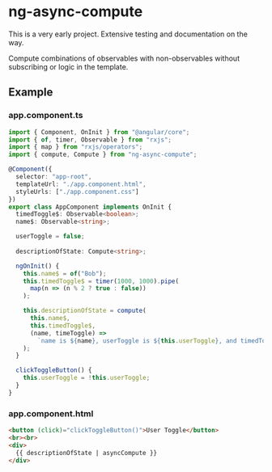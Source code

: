 # ng-async-compute

This is a very early project. Extensive testing and documentation on the way.

Compute combinations of observables with non-observables without subscribing or logic in the template.

## Example
### app.component.ts
```typescript
import { Component, OnInit } from "@angular/core";
import { of, timer, Observable } from "rxjs";
import { map } from "rxjs/operators";
import { compute, Compute } from "ng-async-compute";

@Component({
  selector: "app-root",
  templateUrl: "./app.component.html",
  styleUrls: ["./app.component.css"]
})
export class AppComponent implements OnInit {
  timedToggle$: Observable<boolean>;
  name$: Observable<string>;

  userToggle = false;
  
  descriptionOfState: Compute<string>;

  ngOnInit() {
    this.name$ = of("Bob");
    this.timedToggle$ = timer(1000, 1000).pipe(
      map(n => (n % 2 ? true : false))
    );

    this.descriptionOfState = compute(
      this.name$,
      this.timedToggle$,
      (name, timeToggle) =>
        `name is ${name}, userToggle is ${this.userToggle}, and timedToggle is ${timeToggle}`
    );
  }

  clickToggleButton() {
    this.userToggle = !this.userToggle;
  }
}
```
### app.component.html
```html
<button (click)="clickToggleButton()">User Toggle</button>
<br><br>
<div>
  {{ descriptionOfState | asyncCompute }}
</div>
```
